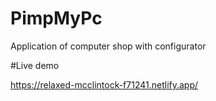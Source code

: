 # PimpMyPc

Application of computer shop with configurator

#Live demo

https://relaxed-mcclintock-f71241.netlify.app/

